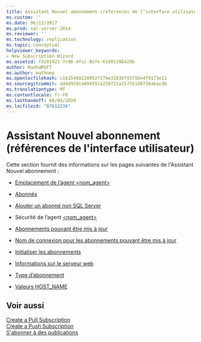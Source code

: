 ```yaml
---
title: Assistant Nouvel abonnement (références de l’interface utilisateur) | Microsoft Docs
ms.custom: ''
ms.date: 06/13/2017
ms.prod: sql-server-2014
ms.reviewer: ''
ms.technology: replication
ms.topic: conceptual
helpviewer_keywords:
- New Subscription Wizard
ms.assetid: fd201921-7c96-4fcc-85fe-61d91396429b
author: MashaMSFT
ms.author: mathoma
ms.openlocfilehash: c1b15468228952f176e3103bf93f5be4f9173e11
ms.sourcegitcommit: ad4d92dce894592a259721a1571b1d8736abacdb
ms.translationtype: MT
ms.contentlocale: fr-FR
ms.lasthandoff: 08/04/2020
ms.locfileid: "87612236"
---
```

# <a name="new-subscription-wizard-ui-reference"></a>Assistant Nouvel abonnement (références de l'interface utilisateur)
  Cette section fournit des informations sur les pages suivantes de l'Assistant Nouvel abonnement :  
  
-   [Emplacement de l’agent &#60;nom_agent&#62;](agentname-agent-location.md)  
  
-   [Abonnés](subscribers.md)  
  
-   [Ajouter un abonné non SQL Server](add-non-sql-server-subscriber.md)  
  
-   Sécurité de l’agent [&#60;nom_agent&#62;](agentname-agent-security.md)  
  
-   [Abonnements pouvant être mis à jour](updatable-subscriptions.md)  
  
-   [Nom de connexion pour les abonnements pouvant être mis à jour](login-for-updatable-subscriptions.md)  
  
-   [Initialiser les abonnements](initialize-subscriptions.md)  
  
-   [Informations sur le serveur web](web-server-information.md)  
  
-   [Type d’abonnement](subscription-type.md)  
  
-   [Valeurs HOST_NAME](host-name-values.md)  
  
## <a name="see-also"></a>Voir aussi  
 [Create a Pull Subscription](create-a-pull-subscription.md)   
 [Create a Push Subscription](create-a-push-subscription.md)   
 [S'abonner à des publications](subscribe-to-publications.md)   

  
  
